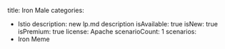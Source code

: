 title: Iron Male
categories:
  - Istio
description: new lp.md description
isAvailable: true
isNew: true
isPremium: true
license: Apache
scenarioCount: 1
scenarios:
 - Iron Meme